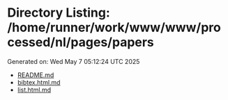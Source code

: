 # Directory Listing: /home/runner/work/www/www/processed/nl/pages/papers
Generated on: Wed May  7 05:12:24 UTC 2025

- [README.md](README.md)
- [bibtex.html.md](bibtex.html.md)
- [list.html.md](list.html.md)
